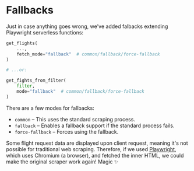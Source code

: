 # Fallbacks
Just in case anything goes wrong, we've added falbacks extending Playwright serverless functions:

```python
get_flights(
    ..., 
    fetch_mode="fallback"  # common/fallback/force-fallback
)

# ...or:

get_fights_from_filter(
    filter, 
    mode="fallback"  # common/fallback/force-fallback
)
```

There are a few modes for fallbacks:

- `common` – This uses the standard scraping process.
- `fallback` – Enables a fallback support if the standard process fails.
- `force-fallback` – Forces using the fallback.

Some flight request data are displayed upon client request, meaning it's not possible for traditional web scraping. Therefore, if we used [Playwright](https://try.playwright.tech), which uses Chromium (a browser), and fetched the inner HTML, we could make the original scraper work again! Magic :sparkles:
